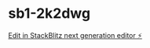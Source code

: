 # sb1-2k2dwg

[Edit in StackBlitz next generation editor ⚡️](https://stackblitz.com/~/github.com/sfearl1/sb1-2k2dwg)